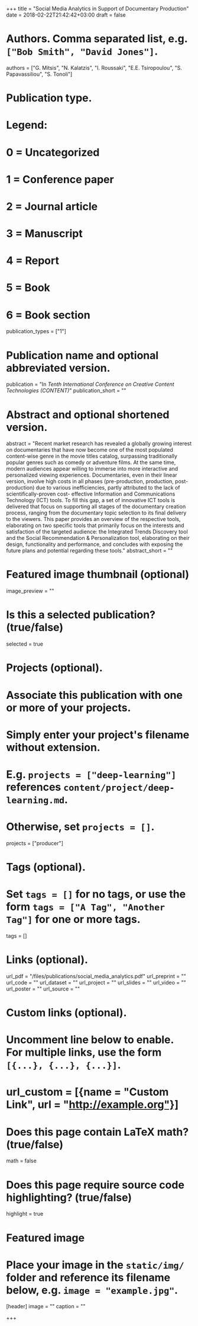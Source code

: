 +++
title = "Social Media Analytics in Support of Documentary Production"
date = 2018-02-22T21:42:42+03:00
draft = false

# Authors. Comma separated list, e.g. `["Bob Smith", "David Jones"]`.
authors = ["G. Mitsis", "N. Kalatzis", "I. Roussaki", "E.E. Tsiropoulou", "S. Papavassiliou", "S. Tonoli"]

# Publication type.
# Legend:
# 0 = Uncategorized
# 1 = Conference paper
# 2 = Journal article
# 3 = Manuscript
# 4 = Report
# 5 = Book
# 6 = Book section
publication_types = ["1"]

# Publication name and optional abbreviated version.
publication = "In *Tenth International Conference on Creative Content Technologies (CONTENT)*"
publication_short = ""

# Abstract and optional shortened version.
abstract = "Recent market research has revealed a globally growing interest on documentaries that have now become one of the most populated content-wise genre in the movie titles catalog, surpassing traditionally popular genres such as comedy or adventure films. At the same time, modern audiences appear willing to immerse into more interactive and personalized viewing experiences. Documentaries, even in their linear version, involve high costs in all phases (pre-production, production, post-production) due to various inefficiencies, partly attributed to the lack of scientifically-proven cost- effective Information and Communications Technology (ICT) tools. To fill this gap, a set of innovative ICT tools is delivered that focus on supporting all stages of the documentary creation process, ranging from the documentary topic selection to its final delivery to the viewers. This paper provides an overview of the respective tools, elaborating on two specific tools that primarily focus on the interests and satisfaction of the targeted audience: the Integrated Trends Discovery tool and the Social Recommendation & Personalization tool, elaborating on their design, functionality and performance, and concludes with exposing the future plans and potential regarding these tools."
abstract_short = ""

# Featured image thumbnail (optional)
image_preview = ""

# Is this a selected publication? (true/false)
selected = true

# Projects (optional).
#   Associate this publication with one or more of your projects.
#   Simply enter your project's filename without extension.
#   E.g. `projects = ["deep-learning"]` references `content/project/deep-learning.md`.
#   Otherwise, set `projects = []`.
projects = ["producer"]

# Tags (optional).
#   Set `tags = []` for no tags, or use the form `tags = ["A Tag", "Another Tag"]` for one or more tags.
tags = []

# Links (optional).
url_pdf = "/files/publications/social_media_analytics.pdf"
url_preprint = ""
url_code = ""
url_dataset = ""
url_project = ""
url_slides = ""
url_video = ""
url_poster = ""
url_source = ""

# Custom links (optional).
#   Uncomment line below to enable. For multiple links, use the form `[{...}, {...}, {...}]`.
# url_custom = [{name = "Custom Link", url = "http://example.org"}]

# Does this page contain LaTeX math? (true/false)
math = false

# Does this page require source code highlighting? (true/false)
highlight = true

# Featured image
# Place your image in the `static/img/` folder and reference its filename below, e.g. `image = "example.jpg"`.
[header]
image = ""
caption = ""

+++
